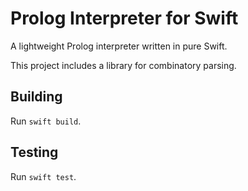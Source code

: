 # Prolog Interpreter for Swift
A lightweight Prolog interpreter written in pure Swift.

This project includes a library for combinatory parsing.

## Building
Run `swift build`.

## Testing
Run `swift test`.
